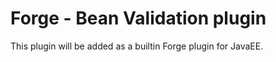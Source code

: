 Forge - Bean Validation plugin
==============================

This plugin will be added as a builtin Forge plugin for JavaEE.
